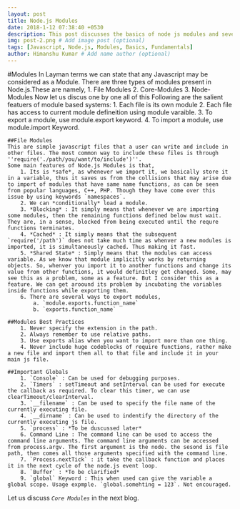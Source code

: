 ```yaml
---
layout: post
title: Node.js Modules
date: 2018-1-12 07:38:40 +0530
description: This post discusses the basics of node js modules and several other node.js fundamental concepts.
img: post-2.png # Add image post (optional)
tags: [Javascript, Node.js, Modules, Basics, Fundamentals]
author: Himanshu Kumar # Add name author (optional)
---
```


#Modules
    In Layman terms we can state that any Javascript may be considered as a Module. There are three types of modules present in Node.js.These are namely,
        1. File Modules
        2. Core-Modules
        3. Node-Modules
    Now let us discus one by one all of this
    Following are the salient featuers of module based systems:
    1. Each file is its own module
    2. Each file has access to current module defineition using module varaible.
    3. To export a module, use module.export keyword.
    4. To import a module, use module.import Keyword.
    
    ##File Modules
    This are simple javascript files that a user can write and include in other files. The most common way to include these files is through
    ''require('./path/you/want/to/include')''.
    Some main features of Node.js Modules is that,
        1. Its is *safe*, as whenever we import it, we basically store it in a variable, thus it saves us from the collisions that may arise due to import of modules that have same name functions, as can be seen from popular languages, C++, PHP. Though they have come over this issue by using keywords `namespaces`.
        2. We can *conditionally* load a module.
        3. *Blocking* : It simply means that whenever we are importing some modules, then the remaining functions defined below must wait. They are, in a sense, blocked from being executed until the requre functions terminates.
        4. *Cached* : It simply means that the subsequent `require('/path')` does not take much time as whenver a new modules is imported, it is simultaneously cached. Thus making it fast.
        5. *Shared State* : Simply means that the modules can access variable. As we know that module implicitly works by returning objects. So, whenver you import it to another functions and change its value from other functions, it would definitley get changed. Some, may see this as a problem, some as a feature. But I consider this as a feature. We can get aroound its problem by incubating the variables inside functions while exporting them.
        6. There are several ways to export modules,
            a. `module.exports.function_name`
            b. `exports.function_name`
 
    ##Modules Best Practices
        1. Never specify the extension in the path.
        2. Always remember to use relative paths.
        3. Use exports alias when you want to import more than one thing.
        4. Never include huge codeblocks of require functions, rather make a new file and import them all to that file and include it in your main js file.
 
    ##Important Globals
        1. `Console` : Can be used for debugging purposes.
        2. `Timers` : setTimeout and setInterval can be used for execute the callback as required. To clear this timer, we can use clearTimeout/clearInterval.
        3. `__filename` : Can be used to specify the file name of the currently executing file.
        4. `__dirname` : Can be used to indentify the directory of the currently executing js file.
        5. `process` : *To be duscussed later*
        6. Command Line : The command line can be used to access the command line arguments. The command line arguments can be accessed from process.argv. The first argument is the node. the sesond is file path, then comes all those arguments specified with the command line.
        7. `Process.nextTick` : it take the callback function and places it in the next cycle of the node.js event loop.
        8. `Buffer` : *To be clarified*
        9. `global` Keyword : This when used can give the variable a global scope. Usage expmple. `global.somehting = 123`. Not encouraged.

Let us discuss *`Core Modules`* in the next blog.